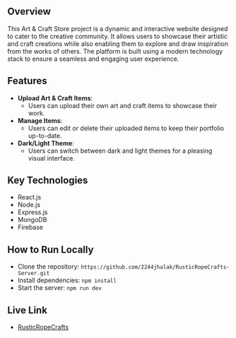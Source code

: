 ## Overview
This Art & Craft Store project is a dynamic and interactive website designed to cater to the creative community. It allows users to showcase their artistic and craft creations while also enabling them to explore and draw inspiration from the works of others. The platform is built using a modern technology stack to ensure a seamless and engaging user experience.

## Features
- **Upload Art & Craft Items**:
  - Users can upload their own art and craft items to showcase their work.
- **Manage Items**:
  - Users can edit or delete their uploaded items to keep their portfolio up-to-date.
- **Dark/Light Theme**:
  - Users can switch between dark and light themes for a pleasing visual interface.

## Key Technologies
- React.js
- Node.js
- Express.js
- MongoDB
- Firebase

## How to Run Locally
- Clone the repository: `https://github.com/2244jhalak/RusticRopeCrafts-Server.git`
- Install dependencies: `npm install`
- Start the server: `npm run dev`

## Live Link
- [RusticRopeCrafts](https://b9a10-client-side-2244jhalak.web.app/)
